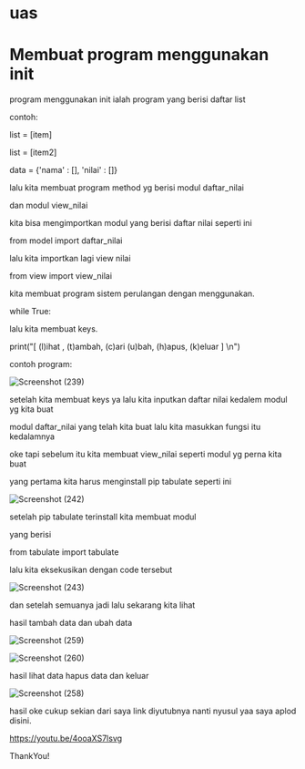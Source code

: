 # uas

# Membuat program menggunakan __init__


program menggunakan init ialah program yang berisi daftar list

contoh:

list = [item]

list = [item2]

data = {'nama' : [], 'nilai' : []}

lalu kita membuat program method yg berisi modul daftar_nilai

 dan modul view_nilai
 
 kita bisa mengimportkan modul yang berisi daftar nilai seperti ini
 
 from model import daftar_nilai
 
 lalu kita importkan lagi view nilai
 
 from view import view_nilai
 
 kita membuat program sistem perulangan dengan menggunakan.
 
 while True:
 
 lalu kita membuat keys.
 
 print("[ (l)ihat , (t)ambah, (c)ari (u)bah, (h)apus, (k)eluar ] \n")
 
 
 contoh program:
 
 ![Screenshot (239)](https://user-images.githubusercontent.com/115479895/210337965-daef2453-11cc-474c-a233-7cd28bb9edc1.png)
 
 setelah kita membuat keys ya lalu kita inputkan daftar nilai kedalem modul yg kita buat
 
 modul daftar_nilai yang telah kita buat lalu kita masukkan fungsi itu kedalamnya
 
 
oke tapi sebelum itu kita membuat view_nilai seperti modul yg perna kita buat

yang pertama kita harus menginstall pip tabulate seperti ini

![Screenshot (242)](https://user-images.githubusercontent.com/115479895/210338590-352809cb-411f-4358-9403-453bc5d213e7.png)

setelah pip tabulate terinstall kita membuat modul

yang berisi

from tabulate import tabulate

lalu kita eksekusikan dengan code tersebut

![Screenshot (243)](https://user-images.githubusercontent.com/115479895/210338907-f6cd00bd-8257-42be-9372-9df1f054b7ac.png)

dan setelah semuanya jadi lalu sekarang kita lihat

hasil tambah data dan ubah data

![Screenshot (259)](https://user-images.githubusercontent.com/115479895/211127257-a3a3aa42-4d56-4dd4-9183-df25e374569a.png)

![Screenshot (260)](https://user-images.githubusercontent.com/115479895/211127286-c4013797-ef93-488f-8a71-03716f2d4b05.png)

hasil lihat data hapus data dan keluar

![Screenshot (258)](https://user-images.githubusercontent.com/115479895/211127312-a0ec167b-6901-4b2b-b291-8fe71f0b03cf.png)




hasil
oke cukup sekian dari saya link diyutubnya nanti nyusul yaa saya aplod disini.

https://youtu.be/4ooaXS7lsvg

ThankYou!


